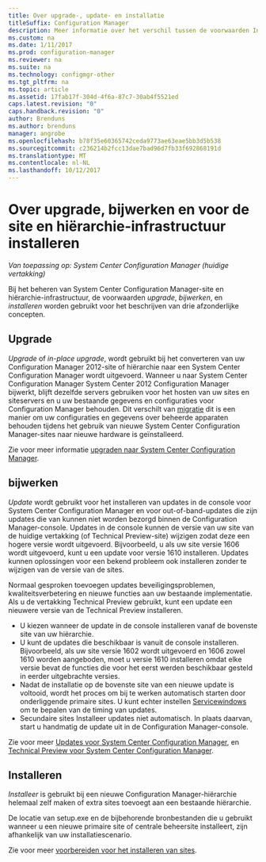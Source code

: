 ```yaml
---
title: Over upgrade-, update- en installatie
titleSuffix: Configuration Manager
description: Meer informatie over het verschil tussen de voorwaarden Install-, Update- en Upgrade, bij het beheren van Configuration Manager-infrastructuur.
ms.custom: na
ms.date: 1/11/2017
ms.prod: configuration-manager
ms.reviewer: na
ms.suite: na
ms.technology: configmgr-other
ms.tgt_pltfrm: na
ms.topic: article
ms.assetid: 17fab17f-304d-4f6a-87c7-30ab4f5521ed
caps.latest.revision: "0"
caps.handback.revision: "0"
author: Brenduns
ms.author: brenduns
manager: angrobe
ms.openlocfilehash: b78f35e60365742ceda9773ae63eae5bb3d5b538
ms.sourcegitcommit: c236214b2fcc13dae7bad96d7fb33f692868191d
ms.translationtype: MT
ms.contentlocale: nl-NL
ms.lasthandoff: 10/12/2017
---
```

# <a name="about-upgrade-update-and-install-for-site-and-hierarchy-infrastructure"></a>Over upgrade, bijwerken en voor de site en hiërarchie-infrastructuur installeren

*Van toepassing op: System Center Configuration Manager (huidige vertakking)*


Bij het beheren van System Center Configuration Manager-site en hiërarchie-infrastructuur, de voorwaarden *upgrade*, *bijwerken*, en *installeren* worden gebruikt voor het beschrijven van drie afzonderlijke concepten.

## <a name="upgrade"></a>Upgrade
*Upgrade* of *in-place upgrade*, wordt gebruikt bij het converteren van uw Configuration Manager 2012-site of hiërarchie naar een System Center Configuration Manager wordt uitgevoerd.
Wanneer u naar System Center Configuration Manager System Center 2012 Configuration Manager bijwerkt, blijft dezelfde servers gebruiken voor het hosten van uw sites en siteservers en u uw bestaande gegevens en configuraties voor Configuration Manager behouden.  Dit verschilt van [migratie](/sccm/core/migration/migrate-data-between-hierarchies) dit is een manier om uw configuraties en gegevens over beheerde apparaten behouden tijdens het gebruik van nieuwe System Center Configuration Manager-sites naar nieuwe hardware is geïnstalleerd.

Zie voor meer informatie [upgraden naar System Center Configuration Manager](/sccm/core/servers/deploy/install/upgrade-to-configuration-manager).



## <a name="update"></a>bijwerken
*Update* wordt gebruikt voor het installeren van updates in de console voor System Center Configuration Manager en voor out-of-band-updates die zijn updates die van kunnen niet worden bezorgd binnen de Configuration Manager-console. Updates in de console kunnen de versie van uw site van de huidige vertakking (of Technical Preview-site) wijzigen zodat deze een hogere versie wordt uitgevoerd. Bijvoorbeeld, u als uw site versie 1606 wordt uitgevoerd, kunt u een update voor versie 1610 installeren. Updates kunnen oplossingen voor een bekend probleem ook installeren zonder te wijzigen van de versie van de sites.      

Normaal gesproken toevoegen updates beveiligingsproblemen, kwaliteitsverbetering en nieuwe functies aan uw bestaande implementatie. Als u de vertakking Technical Preview gebruikt, kunt een update een nieuwere versie van de Technical Preview installeren.
-   U kiezen wanneer de update in de console installeren vanaf de bovenste site van uw hiërarchie.
- U kunt de updates die beschikbaar is vanuit de console installeren. Bijvoorbeeld, als uw site versie 1602 wordt uitgevoerd en 1606 zowel 1610 worden aangeboden, moet u versie 1610 installeren omdat elke versie bevat de functies die voor het eerst werden beschikbaar gesteld in eerder uitgebrachte versies.
- Nadat de installatie op de bovenste site van een nieuwe update is voltooid, wordt het proces om bij te werken automatisch starten door onderliggende primaire sites. U kunt echter instellen [Servicewindows](/sccm/core/servers/manage/install-in-console-updates#a-namebkmkservicewindowa-service-windows-for-site-servers) om te bepalen van de timing van updates.
- Secundaire sites Installeer updates niet automatisch. In plaats daarvan, start u handmatig de update uit in de Configuration Manager-console.

Zie voor meer [Updates voor System Center Configuration Manager](/sccm/core/servers/manage/updates), en [Technical Preview voor System Center Configuration Manager](/sccm/core/get-started/technical-preview).



## <a name="install"></a>Installeren
*Installeer* is gebruikt bij een nieuwe Configuration Manager-hiërarchie helemaal zelf maken of extra sites toevoegt aan een bestaande hiërarchie.  

De locatie van setup.exe en de bijbehorende bronbestanden die u gebruikt wanneer u een nieuwe primaire site of centrale beheersite installeert, zijn afhankelijk van uw installatiescenario.

Zie voor meer [voorbereiden voor het installeren van sites](/sccm/core/servers/deploy/install/prepare-to-install-sites).
